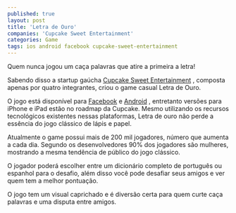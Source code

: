 ```yaml
---
published: true
layout: post
title: 'Letra de Ouro'
companies: 'Cupcake Sweet Entertainment'
categories: Game
tags: ios android facebook cupcake-sweet-entertainment
---
```

Quem nunca jogou um caça palavras que atire a primeira a letra!

Sabendo disso a startup gaúcha [Cupcake Sweet Entertainment](http://www.cupcakese.com)
, composta apenas por quatro integrantes, criou o game casual Letra de Ouro.

O jogo está disponível para [Facebook](http://apps.facebook.com/letradeouro) e [Android](https://play.google.com/store/apps/details?id=air.letradeouro) , entretanto versões para iPhone e iPad estão no roadmap da Cupcake. Mesmo utilizando os recursos tecnológicos existentes nessas plataformas, Letra de ouro não perde a essência do jogo clássico de lápis e papel.

Atualmente o game possui mais de 200 mil jogadores, número que aumenta a cada dia. Segundo os desenvolvedores 90% dos jogadores são mulheres, mostrando a mesma tendência de público do jogo clássico.

O jogador poderá escolher entre um dicionário completo de português ou espanhol para o desafio, além disso você pode desafiar seus amigos e ver quem tem a melhor pontuação.

O jogo tem um visual caprichado e é diversão certa para quem curte caça palavras e uma disputa entre amigos.